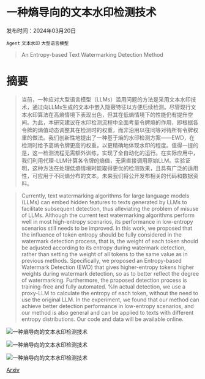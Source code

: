 # 一种熵导向的文本水印检测技术

发布时间：2024年03月20日

`Agent` `文本水印` `大型语言模型`

> An Entropy-based Text Watermarking Detection Method

# 摘要

> 当前，一种应对大型语言模型（LLMs）滥用问题的方法是采用文本水印技术，通过向LLMs生成的文本中嵌入隐蔽特征以方便后续检测。尽管现行文本水印算法在高熵情境下表现出色，但其在低熵情境下的性能仍有提升空间。为此，本研究建议在水印检测流程中全面考量令牌熵的作用，即根据各令牌的熵值动态调整其在检测时的权重，而非沿用以往同等对待所有令牌权重的做法。我们创新性地提出了一种基于熵的水印检测方案——EWD，在检测时给予高熵令牌更高的权重，以更精确地体现水印的程度。值得一提的是，这一检测流程无需额外训练，实现了全自动化的运行。在实际应用中，我们利用代理-LLM计算各令牌的熵值，无需直接调用原始LLM。实验证明，这种方法在处理低熵情境时能取得更优的检测效果，且具有广泛的适用性，可应用于不同熵分布的文本。未来我们将公开发布相关的代码和数据资料。

> Currently, text watermarking algorithms for large language models (LLMs) can embed hidden features to texts generated by LLMs to facilitate subsequent detection, thus alleviating the problem of misuse of LLMs. Although the current text watermarking algorithms perform well in most high-entropy scenarios, its performance in low-entropy scenarios still needs to be improved. In this work, we proposed that the influence of token entropy should be fully considered in the watermark detection process, that is, the weight of each token should be adjusted according to its entropy during watermark detection, rather than setting the weight of all tokens to the same value as in previous methods. Specifically, we proposed an Entropy-based Watermark Detection (EWD) that gives higher-entropy tokens higher weights during watermark detection, so as to better reflect the degree of watermarking. Furthermore, the proposed detection process is training-free and fully automated. %In actual detection, we use a proxy-LLM to calculate the entropy of each token, without the need to use the original LLM. In the experiment, we found that our method can achieve better detection performance in low-entropy scenarios, and our method is also general and can be applied to texts with different entropy distributions. Our code and data will be available online.

![一种熵导向的文本水印检测技术](../../../paper_images/2403.13485/intro)

![一种熵导向的文本水印检测技术](../../../paper_images/2403.13485/boxcompare)

![一种熵导向的文本水印检测技术](../../../paper_images/2403.13485/ablation)

[Arxiv](https://arxiv.org/abs/2403.13485)